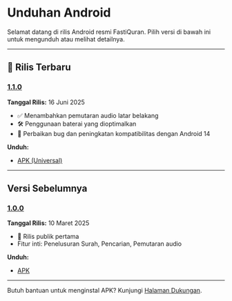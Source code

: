 # Unduhan Android

Selamat datang di rilis Android resmi FastiQuran. Pilih versi di bawah ini untuk mengunduh atau melihat detailnya.

---

## 📱 Rilis Terbaru

### [1.1.0](#1.1.0)

<a id="1.1.0"></a>
**Tanggal Rilis:** 16 Juni 2025

- ✅ Menambahkan pemutaran audio latar belakang
- 🛠 Penggunaan baterai yang dioptimalkan
- 🐞 Perbaikan bug dan peningkatan kompatibilitas dengan Android 14

**Unduh:**

- [APK (Universal)](https://example.com/downloads/android/fastiquran-1.1.0.apk)

---

## Versi Sebelumnya

### [1.0.0](#1.0.0)

<a id="1.0.0"></a>
**Tanggal Rilis:** 10 Maret 2025

- 🎉 Rilis publik pertama
- Fitur inti: Penelusuran Surah, Pencarian, Pemutaran audio

**Unduh:**

- [APK](https://example.com/downloads/android/fastiquran-1.0.0.apk)

---

Butuh bantuan untuk menginstal APK? Kunjungi [Halaman Dukungan](https://flagodna.com/contact).
